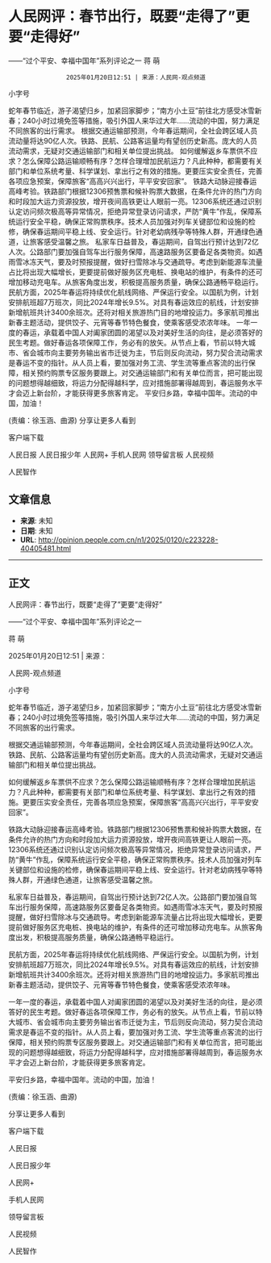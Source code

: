 # 人民网评：春节出行，既要“走得了”更要“走得好”
——“过个平安、幸福中国年”系列评论之一
蒋 萌


					2025年01月20日12:51 | 来源：人民网-观点频道


小字号





蛇年春节临近，游子渴望归乡，加紧回家脚步；“南方小土豆”前往北方感受冰雪新春；240小时过境免签等措施，吸引外国人来华过大年……流动的中国，努力满足不同旅客的出行需求。
根据交通运输部预测，今年春运期间，全社会跨区域人员流动量将达90亿人次。铁路、民航、公路客运量均有望创历史新高。庞大的人员流动需求，无疑对交通运输部门和相关单位提出挑战。
如何缓解返乡车票供不应求？怎么保障公路运输顺畅有序？怎样合理增加民航运力？凡此种种，都需要有关部门和单位系统考量、科学谋划、拿出行之有效的措施。更要压实安全责任，完善各项应急预案，保障旅客“高高兴兴出行，平平安安回家”。
铁路大动脉迎接春运高峰考验。铁路部门根据12306预售票和候补购票大数据，在条件允许的热门方向和时段加大运力资源投放，增开夜间高铁更让人眼前一亮。12306系统还通过识别认定访问频次极高等异常情况，拒绝异常登录访问请求，严防“黄牛”作乱，保障系统运行安全平稳，确保正常购票秩序。技术人员加强对列车关键部位和设施的检修，确保春运期间平稳上线、安全运行。针对老幼病残孕等特殊人群，开通绿色通道，让旅客感受温馨之旅。
私家车日益普及，春运期间，自驾出行预计达到72亿人次。公路部门要加强自驾车出行服务保障，高速路服务区要备足各类物资。如遇雨雪冰冻天气，要及时预报提醒，做好扫雪除冰与交通疏导。考虑到新能源车流量占比将出现大幅增长，更要提前做好服务区充电桩、换电站的维护，有条件的还可增加移动充电车。从旅客角度出发，积极提高服务质量，确保公路通畅平稳运行。
民航方面，2025年春运将持续优化航线网络、严保运行安全。以国航为例，计划安排航班超7万班次，同比2024年增长9.5%。对具有春运效应的航线，计划安排新增航班共计3400余班次。还将对相关旅游热门目的地增投运力。多家航司推出新春主题活动，提供饺子、元宵等春节特色餐食，使乘客感受浓浓年味。
一年一度的春运，承载着中国人对阖家团圆的渴望以及对美好生活的向往，是必须答好的民生考题。做好春运各项保障工作，务必有的放矢。从节点上看，节前以特大城市、省会城市向主要劳务输出省市迁徙为主，节后则反向流动，努力契合流动需求是春运不变的指针。从人员上看，要加强对务工流、学生流等重点客流的出行保障，相关预约购票专区服务要跟上。对交通运输部门和有关单位而言，把可能出现的问题想得越细致，将运力分配得越科学，应对措施部署得越周到，春运服务水平才会迈上新台阶，才能获得更多旅客肯定。
平安归乡路，幸福中国年。流动的中国，加油！

(责编：徐玉涵、曲源)
分享让更多人看到  


客户端下载

人民日报
人民日报少年
人民网+
手机人民网
领导留言板
人民视频

人民智作

## 文章信息

- **来源**: 未知
- **日期**: 未知
- **URL**: http://opinion.people.com.cn/n1/2025/0120/c223228-40405481.html

---

## 正文

人民网评：春节出行，既要“走得了”更要“走得好”

——“过个平安、幸福中国年”系列评论之一

蒋 萌

2025年01月20日12:51 | 来源：

人民网-观点频道

小字号

蛇年春节临近，游子渴望归乡，加紧回家脚步；“南方小土豆”前往北方感受冰雪新春；240小时过境免签等措施，吸引外国人来华过大年……流动的中国，努力满足不同旅客的出行需求。

根据交通运输部预测，今年春运期间，全社会跨区域人员流动量将达90亿人次。铁路、民航、公路客运量均有望创历史新高。庞大的人员流动需求，无疑对交通运输部门和相关单位提出挑战。

如何缓解返乡车票供不应求？怎么保障公路运输顺畅有序？怎样合理增加民航运力？凡此种种，都需要有关部门和单位系统考量、科学谋划、拿出行之有效的措施。更要压实安全责任，完善各项应急预案，保障旅客“高高兴兴出行，平平安安回家”。

铁路大动脉迎接春运高峰考验。铁路部门根据12306预售票和候补购票大数据，在条件允许的热门方向和时段加大运力资源投放，增开夜间高铁更让人眼前一亮。12306系统还通过识别认定访问频次极高等异常情况，拒绝异常登录访问请求，严防“黄牛”作乱，保障系统运行安全平稳，确保正常购票秩序。技术人员加强对列车关键部位和设施的检修，确保春运期间平稳上线、安全运行。针对老幼病残孕等特殊人群，开通绿色通道，让旅客感受温馨之旅。

私家车日益普及，春运期间，自驾出行预计达到72亿人次。公路部门要加强自驾车出行服务保障，高速路服务区要备足各类物资。如遇雨雪冰冻天气，要及时预报提醒，做好扫雪除冰与交通疏导。考虑到新能源车流量占比将出现大幅增长，更要提前做好服务区充电桩、换电站的维护，有条件的还可增加移动充电车。从旅客角度出发，积极提高服务质量，确保公路通畅平稳运行。

民航方面，2025年春运将持续优化航线网络、严保运行安全。以国航为例，计划安排航班超7万班次，同比2024年增长9.5%。对具有春运效应的航线，计划安排新增航班共计3400余班次。还将对相关旅游热门目的地增投运力。多家航司推出新春主题活动，提供饺子、元宵等春节特色餐食，使乘客感受浓浓年味。

一年一度的春运，承载着中国人对阖家团圆的渴望以及对美好生活的向往，是必须答好的民生考题。做好春运各项保障工作，务必有的放矢。从节点上看，节前以特大城市、省会城市向主要劳务输出省市迁徙为主，节后则反向流动，努力契合流动需求是春运不变的指针。从人员上看，要加强对务工流、学生流等重点客流的出行保障，相关预约购票专区服务要跟上。对交通运输部门和有关单位而言，把可能出现的问题想得越细致，将运力分配得越科学，应对措施部署得越周到，春运服务水平才会迈上新台阶，才能获得更多旅客肯定。

平安归乡路，幸福中国年。流动的中国，加油！

(责编：徐玉涵、曲源)

分享让更多人看到

客户端下载

人民日报

人民日报少年

人民网+

手机人民网

领导留言板

人民视频

人民智作

